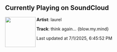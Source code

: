 ## Currently Playing on SoundCloud

[<img align="left" width="100" src="https://i1.sndcdn.com/avatars-zy0VEwlAQWMRtzd7-SOw6hw-t500x500.jpg">](https://soundcloud.com/laurel-572942456/3e5)

**Artist**: laurel 

**Track**: think again... {blow.my.mind}

Last updated at 7/1/2025, 6:45:52 PM
